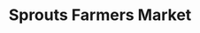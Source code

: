 ---
title: "Sprouts Farmers Market"
url: /san-diego/sprouts-farmers-market-genesee-avenue/
shop: supermarket
---